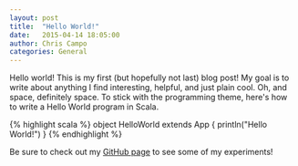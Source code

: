 ```yaml
---
layout: post
title:  "Hello World!"
date:   2015-04-14 18:05:00
author: Chris Campo
categories: General
---
```


Hello world! This is my first (but hopefully not last) blog post! My goal is to write about anything I find interesting,
helpful, and just plain cool. Oh, and space, definitely space. To stick with the programming theme, here's how to write
a Hello World program in Scala.

{% highlight scala %}
object HelloWorld extends App {
  println("Hello World!")
}
{% endhighlight %}

Be sure to check out my [GitHub page][github] to see some of my experiments!

[github]: https://github.com/ccampo133
